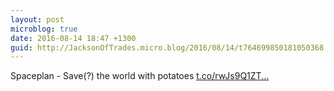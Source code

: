 ```yaml
---
layout: post
microblog: true
date: 2016-08-14 18:47 +1300
guid: http://JacksonOfTrades.micro.blog/2016/08/14/t764699850181050368.html
---
```

Spaceplan - Save(?) the world with potatoes [t.co/rwJs9Q1ZT...](https://t.co/rwJs9Q1ZTd)
